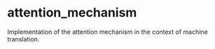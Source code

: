 # attention_mechanism
Implementation of the attention mechanism in the context of machine translation.
